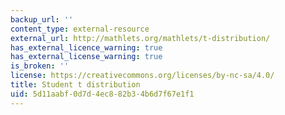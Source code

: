 ```yaml
---
backup_url: ''
content_type: external-resource
external_url: http://mathlets.org/mathlets/t-distribution/
has_external_licence_warning: true
has_external_license_warning: true
is_broken: ''
license: https://creativecommons.org/licenses/by-nc-sa/4.0/
title: Student t distribution
uid: 5d11aabf-0d7d-4ec8-82b3-4b6d7f67e1f1
---
```

